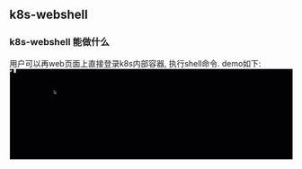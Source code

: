 ## k8s-webshell

### k8s-webshell 能做什么
用户可以再web页面上直接登录k8s内部容器, 执行shell命令.
demo如下:
![](Doc/imgs/k8s-webshell.gif)

 

